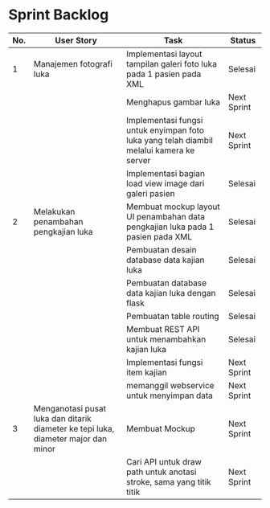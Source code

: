 
# Sprint Backlog
| No. | User Story                                                                         | Task                                                                                     | Status      |
|-----|------------------------------------------------------------------------------------|------------------------------------------------------------------------------------------|-------------|
| 1   | Manajemen fotografi luka                                                           | Implementasi layout tampilan galeri foto luka pada 1 pasien pada XML                     | Selesai     |
|     |                                                                                    | Menghapus gambar luka                                                                    | Next Sprint |
|     |                                                                                    | Implementasi fungsi untuk enyimpan foto luka yang telah diambil melalui kamera ke server | Next Sprint |
|     |                                                                                    | Implementasi bagian load view image dari galeri pasien                                   | Selesai     |
| 2   | Melakukan penambahan pengkajian luka                                               | Membuat mockup layout UI penambahan data pengkajian luka pada 1 pasien pada XML          | Selesai     |
|     |                                                                                    | Pembuatan desain database data kajian luka                                               | Selesai     |
|     |                                                                                    | Pembuatan database data kajian luka dengan flask                                         | Selesai     |
|     |                                                                                    | Pembuatan table routing                                                                  | Selesai     |
|     |                                                                                    | Membuat REST API untuk menambahkan kajian luka                                           | Selesai     |
|     |                                                                                    | Implementasi fungsi item kajian                                                          | Next Sprint |
|     |                                                                                    | memanggil webservice untuk menyimpan data                                                | Next Sprint |
| 3   | Menganotasi pusat luka dan ditarik diameter ke tepi luka, diameter major dan minor | Membuat Mockup                                                                           | Next Sprint |
|     |                                                                                    | Cari API untuk draw path untuk anotasi stroke, sama yang titik titik                     | Next Sprint |
